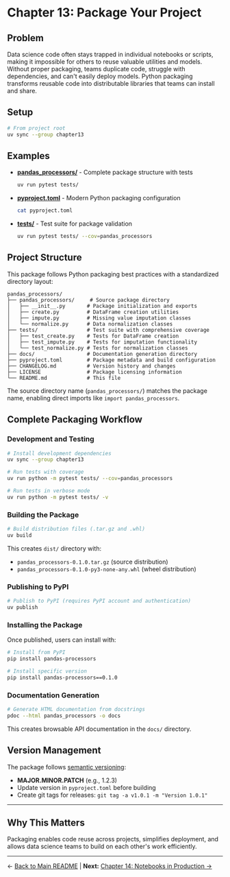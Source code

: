 # Chapter 13: Package Your Project

## Problem

Data science code often stays trapped in individual notebooks or scripts, making it impossible for others to reuse valuable utilities and models. Without proper packaging, teams duplicate code, struggle with dependencies, and can't easily deploy models. Python packaging transforms reusable code into distributable libraries that teams can install and share.

## Setup

```bash
# From project root
uv sync --group chapter13
```

## Examples

- **[pandas_processors/](pandas_processors/)** - Complete package structure with tests
  ```bash
  uv run pytest tests/
  ```

- **[pyproject.toml](pyproject.toml)** - Modern Python packaging configuration
  ```bash
  cat pyproject.toml
  ```

- **[tests/](tests/)** - Test suite for package validation
  ```bash
  uv run pytest tests/ --cov=pandas_processors
  ```

## Project Structure

This package follows Python packaging best practices with a standardized directory layout:

```
pandas_processors/
├── pandas_processors/     # Source package directory
│   ├── __init__.py       # Package initialization and exports
│   ├── create.py         # DataFrame creation utilities
│   ├── impute.py         # Missing value imputation classes
│   └── normalize.py      # Data normalization classes
├── tests/                # Test suite with comprehensive coverage
│   ├── test_create.py    # Tests for DataFrame creation
│   ├── test_impute.py    # Tests for imputation functionality
│   └── test_normalize.py # Tests for normalization classes
├── docs/                 # Documentation generation directory
├── pyproject.toml        # Package metadata and build configuration
├── CHANGELOG.md          # Version history and changes
├── LICENSE               # Package licensing information
└── README.md             # This file
```

The source directory name (`pandas_processors/`) matches the package name, enabling direct imports like `import pandas_processors`.


## Complete Packaging Workflow

### Development and Testing

```bash
# Install development dependencies
uv sync --group chapter13

# Run tests with coverage
uv run python -m pytest tests/ --cov=pandas_processors

# Run tests in verbose mode
uv run python -m pytest tests/ -v
```

### Building the Package

```bash
# Build distribution files (.tar.gz and .whl)
uv build
```

This creates `dist/` directory with:
- `pandas_processors-0.1.0.tar.gz` (source distribution)
- `pandas_processors-0.1.0-py3-none-any.whl` (wheel distribution)

### Publishing to PyPI

```bash
# Publish to PyPI (requires PyPI account and authentication)
uv publish
```

### Installing the Package

Once published, users can install with:

```bash
# Install from PyPI
pip install pandas-processors

# Install specific version
pip install pandas-processors==0.1.0
```

### Documentation Generation

```bash
# Generate HTML documentation from docstrings
pdoc --html pandas_processors -o docs
```

This creates browsable API documentation in the `docs/` directory.

## Version Management

The package follows [semantic versioning](https://semver.org/):
- **MAJOR.MINOR.PATCH** (e.g., 1.2.3)
- Update version in `pyproject.toml` before building
- Create git tags for releases: `git tag -a v1.0.1 -m "Version 1.0.1"`

---

## Why This Matters

Packaging enables code reuse across projects, simplifies deployment, and allows data science teams to build on each other's work efficiently.

---

← [Back to Main README](../README.md) | **Next:** [Chapter 14: Notebooks in Production →](../chapter14_notebooks_in_production/README.md)